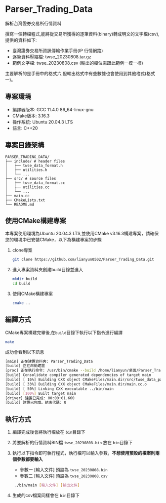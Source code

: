 # Parser_Trading_Data
解析台灣證券交易所行情資料

撰寫一個轉檔程式,能將從交易所獲得的逐筆資料(binary)轉成明文的文字檔(csv),提供的資料如下:
* 臺灣證券交易所資訊傳輸作業手冊(IP 行情網路)
* 逐筆資料壓縮檔: twse_20230808.tar.gz
* 範例文字檔: twse_20230808.csv (輸出的欄位需跟此範例一模一樣)

主要解析的是手冊中的格式六,但輸出格式中有些數據也會使用到其他格式(格式一)。

## 專案環境

* 編譯器版本: GCC 11.4.0 86_64-linux-gnu
* CMake版本: 3.16.3
* 操作系統: Ubuntu 20.04.3 LTS
* 語言: C++20

## 專案目錄架構
``` 
PARSER_TRADING_DATA/
├── include/ # header files
│   ├── twse_data_format.h
│   ├── utilities.h
│   └── ...
├── src/ # source files
│   ├── twse_data_format.cc
│   ├── utilities.cc
│   └── ...
├── main.cc
├── CMakeLists.txt
└── README.md
```

## 使用CMake構建專案

本專案使用環境為Ubuntu 20.04.3 LTS,並使用CMake v3.16.3構建專案，請確保您的環境中已安裝CMake，以下為構建專案的步驟

1. clone專案
    ```bash
    git clone https://github.com/lianyun0502/Parser_Trading_Data.git
    ```
2. 進入專案資料夾創建build目錄並進入

    ```bash
    mkdir build
    cd build
    ```

3. 使用CMake構建專案
    ```bash
    cmake ..
    ```


## 編譯方式

CMake專案構建完畢後,在```build```目錄下執行以下指令進行編譯

```bash
make
```

成功會看到以下訊息
```bash
[main] 正在建置資料夾: Parser_Trading_Data 
[build] 正在啟動建置
[proc] 正在執行命令: /usr/bin/cmake --build /home/lianyun/桌面/Parser_Trading_Data/build --config Debug --target all -j 6 --
[build] Consolidate compiler generated dependencies of target main
[build] [ 16%] Building CXX object CMakeFiles/main.dir/src/twse_data_parser.cc.o
[build] [ 33%] Building CXX object CMakeFiles/main.dir/main.cc.o
[build] [ 50%] Linking CXX executable ../bin/main
[build] [100%] Built target main
[driver] 建置已完成: 00:00:01.660
[build] 建置已完成。結束代碼: 0
```

## 執行方式

1. 編譯完成後會將執行檔放在 ```bin```目錄下
2. 將要解析的行情資料BIN檔 ```twse_20230808.bin``` 放在 ```bin```目錄下
3. 執行以下指令即可執行程式，執行檔可以輸入參數，**不想使用預設的檔案則兩個參數都要輸入**
    * 參數一 [輸入文件] 預設為 ```twse_20230808.bin```
    * 參數二 [輸入文件] 預設為 ```twse_20230808.csv```

   ```bash
    ./bin/main [輸入文件] [輸出文件]
    ```
4. 生成的csv檔案同樣會在 ```bin```目錄下

 

